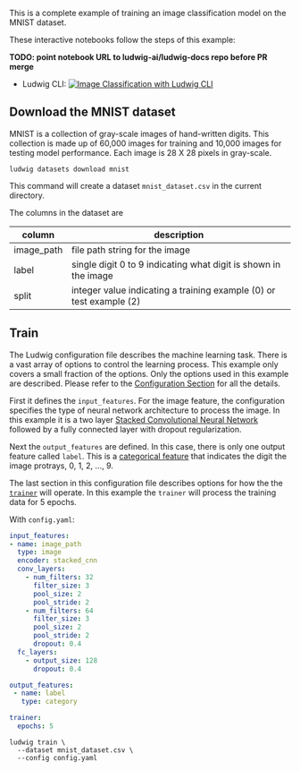 This is a complete example of training an image classification model on the MNIST
dataset.

These interactive notebooks follow the steps of this example:

**TODO: point notebook URL to ludwig-ai/ludwig-docs repo before PR merge**

- Ludwig CLI: [![Image Classification with Ludwig CLI](https://colab.research.google.com/assets/colab-badge.svg)](https://colab.research.google.com/github/jimthompson5802/ludwig-docs/blob/expanded-mnist-example-with-colab/docs/examples/mnist_colab_notebooks/MNIST_Classification_with_Ludwig_CLI.ipynb)

## Download the MNIST dataset

MNIST is a collection of gray-scale images of hand-written digits. This collection is made up of 60,000 images for training and 10,000 images for testing model performance.  Each image is 28 X 28 pixels in gray-scale.

```
ludwig datasets download mnist
```

This command will create a dataset `mnist_dataset.csv` in the current directory.

The columns in the dataset are

|column| description |
|------|-------------|
|image_path|file path string for the image|
|label|single digit 0 to 9 indicating what digit is shown in the image|
|split|integer value indicating a training example (0) or test example (2)|

## Train

The Ludwig configuration file describes the machine learning task.  There is a vast array of options to control the learning process.  This example only covers a small fraction of the options.  Only the options used in this example are described.  Please refer to the [Configuration Section](../../configuration) for all the details.

First it defines the `input_features`.  For the image feature, the configuration specifies the type of neural network architecture to process the image.  In this example it is a two layer [Stacked Convolutional Neural Network](../../configuration/features/image_features/#convolutional-stack-encoder-stacked_cnn) followed by a fully connected layer with dropout regularization.

Next the `output_features` are defined.  In this case, there is only one output feature called `label`.  This is a [categorical feature](../../configuration/features/category_features/) that indicates the digit the image protrays, 0, 1, 2, ..., 9.

The last section in this configuration file describes options for how the the [`trainer`](../../configuration/trainer/) will operate.  In this example the `trainer` will process the training data for 5 epochs.

With `config.yaml`:

```yaml
input_features:
- name: image_path
  type: image
  encoder: stacked_cnn
  conv_layers:
    - num_filters: 32
      filter_size: 3
      pool_size: 2
      pool_stride: 2
    - num_filters: 64
      filter_size: 3
      pool_size: 2
      pool_stride: 2
      dropout: 0.4
  fc_layers:
    - output_size: 128
      dropout: 0.4

output_features:
 - name: label
   type: category

trainer:
  epochs: 5
```

```
ludwig train \
  --dataset mnist_dataset.csv \
  --config config.yaml
```
